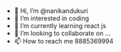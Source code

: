 - 👋 Hi, I’m @nanikandukuri
- 👀 I’m interested in coding
- 🌱 I’m currently learning react js
- 💞️ I’m looking to collaborate on ...
- 📫 How to reach me 8885369994

<!---
nanikandukuri/nanikandukuri is a ✨ special ✨ repository because its `README.md` (this file) appears on your GitHub profile.
You can click the Preview link to take a look at your changes.
--->
